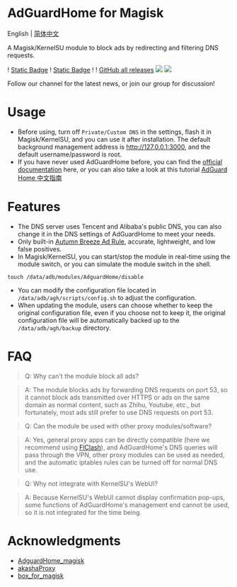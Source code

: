 # AdGuardHome for Magisk
English | [简体中文](README.md)

A Magisk/KernelSU module to block ads by redirecting and filtering DNS requests.

! [Static Badge](https://img.shields.io/badge/arm--64-support-blue)
! [Static Badge](https://img.shields.io/badge/arm--v7-support-blue) !
! [GitHub all releases](https://img.shields.io/github/downloads/twoone-3/AdguardHome/total)
[![](https://img.shields.io/badge/Telegram-Join%20Channel-blue?logo=telegram)](https://t.me/adguardhome_for_magisk_release)
[![](https://img.shields.io/badge/Telegram-Join%20Group-blue?logo=telegram)](https://t.me/+mdZL11mJjxhkYjdl)

Follow our channel for the latest news, or join our group for discussion!

# Usage
- Before using, turn off `Private/Custom DNS` in the settings, flash it in Magisk/KernelSU, and you can use it after installation. The default background management address is http://127.0.0.1:3000, and the default username/password is root.
- If you have never used AdGuardHome before, you can find the [official documentation](https://github.com/AdguardTeam/AdGuardHome) here, or you can also take a look at this tutorial [AdGuard Home 中文指南](https://www.timochan.cn/posts/jc/adguard_home_configuration_guide)

# Features
- The DNS server uses Tencent and Alibaba's public DNS, you can also change it in the DNS settings of AdGuardHome to meet your needs.
- Only built-in [Autumn Breeze Ad Rule](https://github.com/TG-Twilight/AWAvenue-Ads-Rule), accurate, lightweight, and low false positives.
- In Magisk/KernelSU, you can start/stop the module in real-time using the module switch, or you can simulate the module switch in the shell.
```shell
touch /data/adb/modules/AdguardHome/disable
```
- You can modify the configuration file located in `/data/adb/agh/scripts/config.sh` to adjust the configuration.
- When updating the module, users can choose whether to keep the original configuration file, even if you choose not to keep it, the original configuration file will be automatically backed up to the `/data/adb/agh/backup` directory.

# FAQ
> Q: Why can't the module block all ads?

> A: The module blocks ads by forwarding DNS requests on port 53, so it cannot block ads transmitted over HTTPS or ads on the same domain as normal content, such as Zhihu, Youtube, etc., but fortunately, most ads still prefer to use DNS requests on port 53.

> Q: Can the module be used with other proxy modules/software?

> A: Yes, general proxy apps can be directly compatible (here we recommend using [FlClash](https://github.com/chen08209/FlClash)), and AdGuardHome's DNS queries will pass through the VPN, other proxy modules can be used as needed, and the automatic iptables rules can be turned off for normal DNS use.

> Q: Why not integrate with KernelSU's WebUI?

> A: Because KernelSU's WebUI cannot display confirmation pop-ups, some functions of AdGuardHome's management end cannot be used, so it is not integrated for the time being.

# Acknowledgments
- [AdguardHome_magisk](https://github.com/410154425/AdGuardHome_magisk)
- [akashaProxy](https://github.com/ModuleList/akashaProxy)
- [box_for_magisk](https://github.com/taamarin/box_for_magisk)